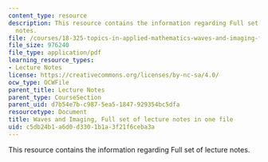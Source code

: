 ```yaml
---
content_type: resource
description: This resource contains the information regarding Full set of lecture
  notes.
file: /courses/18-325-topics-in-applied-mathematics-waves-and-imaging-fall-2015/c5db24b1a6d0d3301b1a3f21f6ceba3a_MIT18_325F15_CompleteLect.pdf
file_size: 976240
file_type: application/pdf
learning_resource_types:
- Lecture Notes
license: https://creativecommons.org/licenses/by-nc-sa/4.0/
ocw_type: OCWFile
parent_title: Lecture Notes
parent_type: CourseSection
parent_uid: d7b54e7b-c987-5ea5-1847-929354bc5dfa
resourcetype: Document
title: Waves and Imaging, Full set of lecture notes in one file
uid: c5db24b1-a6d0-d330-1b1a-3f21f6ceba3a
---
```

This resource contains the information regarding Full set of lecture notes.
